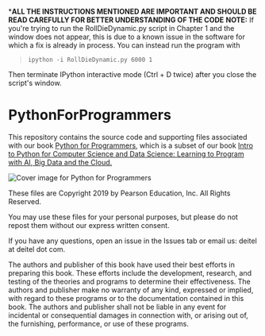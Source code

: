 ***ALL THE INSTRUCTIONS MENTIONED ARE IMPORTANT AND SHOULD BE READ CAREFULLY FOR BETTER UNDERSTANDING OF THE CODE**
**NOTE:** If you're trying to run the RollDieDynamic.py script in Chapter 1 and the window does not appear, this is due to a known issue in the software for which a fix is already in process. You can instead run the program with 

>`ipython -i RollDieDynamic.py 6000 1`
    
Then terminate IPython interactive mode (Ctrl + D twice) after you close the script's window.

# PythonForProgrammers
This repository contains the source code and supporting files associated with our book <a href=https://amzn.to/2Kd8dQk target="_blank">Python for Programmers</a>, which is a subset of our book <a href=https://amzn.to/2KfCptN target="_blank">Intro to Python for Computer Science and Data Science: Learning to Program with AI, Big Data and the Cloud.</a>
    
![Cover image for Python for Programmers](http://deitel.com/bookresources/PythonFP/PythonForProgrammersCover.png)

These files are Copyright 2019 by Pearson Education, Inc. All Rights Reserved. 

You may use these files for your personal purposes, but please do not repost them without our express written consent.

If you have any questions, open an issue in the Issues tab or email us: deitel at deitel dot com.

The authors and publisher of this book have used their best efforts in preparing this book. These efforts include the development, research, and testing of the theories and programs to determine their effectiveness. The authors and publisher make no warranty of any kind, expressed or implied, with regard to these programs or to the documentation contained in this book. The authors and publisher shall not be liable in any event for incidental or consequential damages in connection with, or arising out of, the furnishing, performance, or use of these programs.
